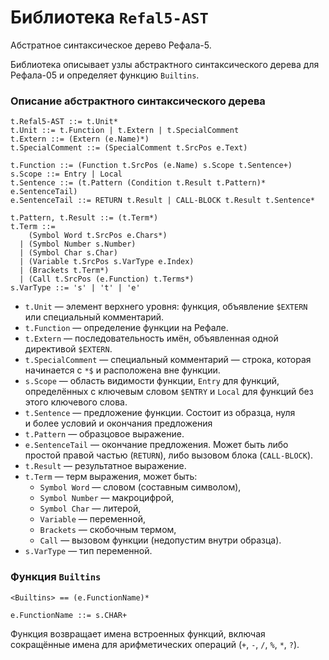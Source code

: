 Библиотека `Refal5-AST`
=======================

Абстратное синтаксическое дерево Рефала-5.

Библиотека описывает узлы абстрактного синтаксического дерева для Рефала-05
и определяет функцию `Builtins`.

### Описание абстрактного синтаксического дерева

    t.Refal5-AST ::= t.Unit*
    t.Unit ::= t.Function | t.Extern | t.SpecialComment
    t.Extern ::= (Extern (e.Name)*)
    t.SpecialComment ::= (SpecialComment t.SrcPos e.Text)

    t.Function ::= (Function t.SrcPos (e.Name) s.Scope t.Sentence+)
    s.Scope ::= Entry | Local
    t.Sentence ::= (t.Pattern (Condition t.Result t.Pattern)* e.SentenceTail)
    e.SentenceTail ::= RETURN t.Result | CALL-BLOCK t.Result t.Sentence*

    t.Pattern, t.Result ::= (t.Term*)
    t.Term ::=
        (Symbol Word t.SrcPos e.Chars*)
      | (Symbol Number s.Number)
      | (Symbol Char s.Char)
      | (Variable t.SrcPos s.VarType e.Index)
      | (Brackets t.Term*)
      | (Call t.SrcPos (e.Function) t.Terms*)
    s.VarType ::= 's' | 't' | 'e'

* `t.Unit` — элемент верхнего уровня: функция, объявление `$EXTERN` или
  специальный комментарий.
* `t.Function` — определение функции на Рефале.
* `t.Extern` — последовательность имён, объявленная одной директивой `$EXTERN`.
* `t.SpecialComment` — специальный комментарий — строка, которая начинается
  с `*$` и расположена вне функции.
* `s.Scope` — область видимости функции, `Entry` для функций, определённых
  с ключевым словом `$ENTRY` и `Local` для функций без этого ключевого слова.
* `t.Sentence` — предложение функции. Состоит из образца, нуля и более условий
  и окончания предложения
* `t.Pattern` — образцовое выражение.
* `e.SentenceTail` — окончание предложения. Может быть либо простой правой
  частью (`RETURN`), либо вызовом блока (`CALL-BLOCK`).
* `t.Result` — результатное выражение.
* `t.Term` — терм выражения, может быть:
  - `Symbol Word` — словом (составным символом),
  - `Symbol Number` — макроцифрой,
  - `Symbol Char` — литерой,
  - `Variable` — переменной,
  - `Brackets` — скобочным термом,
  - `Call` — вызовом функции (недопустим внутри образца).
* `s.VarType` — тип переменной.

### Функция `Builtins`

    <Builtins> == (e.FunctionName)*

    e.FunctionName ::= s.CHAR+

Функция возвращает имена встроенных функций, включая сокращённые имена для
арифметических операций (`+`, `-`, `/`, `%`, `*`, `?`).
